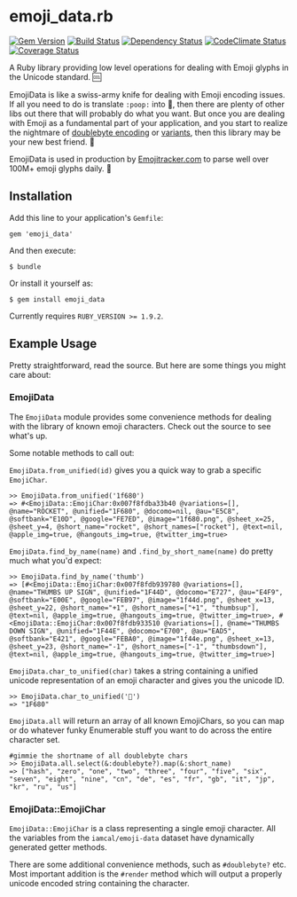# emoji_data.rb

[![Gem Version](http://img.shields.io/gem/v/emoji_data.svg?style=flat)](https://rubygems.org/gems/emoji_data)
[![Build Status](http://img.shields.io/travis/mroth/emoji_data.rb.svg?style=flat)](https://travis-ci.org/mroth/emoji_data.rb)
[![Dependency Status](http://img.shields.io/gemnasium/mroth/emoji_data.rb.svg?style=flat)](https://gemnasium.com/mroth/emoji_data.rb)
[![CodeClimate Status](http://img.shields.io/codeclimate/github/mroth/emoji_data.rb.svg?style=flat)](https://codeclimate.com/github/mroth/emoji_data.rb)
[![Coverage Status](http://img.shields.io/coveralls/mroth/emoji_data.rb.svg?style=flat)](https://coveralls.io/r/mroth/emoji_data.rb)

A Ruby library providing low level operations for dealing with Emoji
glyphs in the Unicode standard. :cool:

EmojiData is like a swiss-army knife for dealing with Emoji encoding issues. If
all you need to do is translate `:poop:` into :poop:, then there are plenty of
other libs out there that will probably do what you want.  But once you are
dealing with Emoji as a fundamental part of your application, and you start to
realize the nightmare of [doublebyte encoding][doublebyte] or
[variants][variant], then this library may be your new best friend.
:raised_hands:

EmojiData is used in production by [Emojitracker.com][emojitracker] to parse
well over 100M+ emoji glyphs daily. :dizzy:

[doublebyte]: http://www.quora.com/Why-does-using-emoji-reduce-my-SMS-character-limit-to-70
[variant]: http://www.unicode.org/L2/L2011/11438-emoji-var.pdf
[emojitracker]: http://www.emojitracker.com

## Installation

Add this line to your application's `Gemfile`:

    gem 'emoji_data'

And then execute:

    $ bundle

Or install it yourself as:

    $ gem install emoji_data

Currently requires `RUBY_VERSION >= 1.9.2`.

## Example Usage

Pretty straightforward, read the source.  But here are some things you might
care about:

### EmojiData

  The `EmojiData` module provides some convenience methods for dealing with the
  library of known emoji characters.  Check out the source to see what's up.

Some notable methods to call out:

`EmojiData.from_unified(id)` gives you a quick way to grab a specific `EmojiChar`.

```irb
>> EmojiData.from_unified('1f680')
=> #<EmojiData::EmojiChar:0x007f8fdba33b40 @variations=[], @name="ROCKET", @unified="1F680", @docomo=nil, @au="E5C8", @softbank="E10D", @google="FE7ED", @image="1f680.png", @sheet_x=25, @sheet_y=4, @short_name="rocket", @short_names=["rocket"], @text=nil, @apple_img=true, @hangouts_img=true, @twitter_img=true>
```

`EmojiData.find_by_name(name)` and `.find_by_short_name(name)` do pretty much
what you'd expect:

```irb
>> EmojiData.find_by_name('thumb')
=> [#<EmojiData::EmojiChar:0x007f8fdb939780 @variations=[], @name="THUMBS UP SIGN", @unified="1F44D", @docomo="E727", @au="E4F9", @softbank="E00E", @google="FEB97", @image="1f44d.png", @sheet_x=13, @sheet_y=22, @short_name="+1", @short_names=["+1", "thumbsup"], @text=nil, @apple_img=true, @hangouts_img=true, @twitter_img=true>, #<EmojiData::EmojiChar:0x007f8fdb933510 @variations=[], @name="THUMBS DOWN SIGN", @unified="1F44E", @docomo="E700", @au="EAD5", @softbank="E421", @google="FEBA0", @image="1f44e.png", @sheet_x=13, @sheet_y=23, @short_name="-1", @short_names=["-1", "thumbsdown"], @text=nil, @apple_img=true, @hangouts_img=true, @twitter_img=true>]
```

`EmojiData.char_to_unified(char)` takes a string containing a unified unicode
representation of an emoji character and gives you the unicode ID.

```irb
>> EmojiData.char_to_unified('🚀')
=> "1F680"
```

 `EmojiData.all` will return an array of all known EmojiChars, so you can map
 or do whatever funky Enumerable stuff you want to do across the entire
 character set.

```irb
#gimmie the shortname of all doublebyte chars
>> EmojiData.all.select(&:doublebyte?).map(&:short_name)
=> ["hash", "zero", "one", "two", "three", "four", "five", "six", "seven", "eight", "nine", "cn", "de", "es", "fr", "gb", "it", "jp", "kr", "ru", "us"]
```

### EmojiData::EmojiChar

`EmojiData::EmojiChar` is a class representing a single emoji character.  All
the variables from the `iamcal/emoji-data` dataset have dynamically generated
getter methods.

There are some additional convenience methods, such as `#doublebyte?` etc. Most
important addition is the `#render` method which will output a properly unicode
encoded string containing the character.

